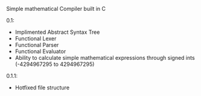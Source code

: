 Simple mathematical Compiler built in C

0.1:
 - Implimented Abstract Syntax Tree
 - Functional Lexer
 - Functional Parser
 - Functional Evaluator
 - Ability to calculate simple mathematical expressions through signed ints (-4294967295 to 4294967295)

0.1.1:
 - Hotfixed file structure

